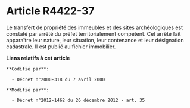 # Article R4422-37

Le transfert de propriété des immeubles et des sites archéologiques est constaté par arrêté du préfet territorialement
compétent. Cet arrêté fait apparaître leur nature, leur situation, leur contenance et leur désignation cadastrale. Il est
publié au fichier immobilier.

**Liens relatifs à cet article**

	**Codifié par**:

	  - Décret n°2000-318 du 7 avril 2000

	**Modifié par**:

	  - Décret n°2012-1462 du 26 décembre 2012 - art. 35
